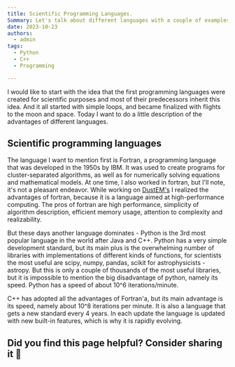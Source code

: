 ```yaml
---
title: Scientific Programming Languages.
Summary: Let's talk about different languages with a couple of examples.
date: 2023-10-23
authors:
  - admin
tags:
  - Python
  - C++
  - Programming

---
```


I would like to start with the idea that the first programming languages were created for scientific purposes and most of their predecessors inherit this idea. And it all started with simple loops, and became finalized with flights to the moon and space. Today I want to do a little description of the advantages of different languages.

## Scientific programming languages


The language I want to mention first is Fortran, a programming language that was developed in the 1950s by IBM. It was used to create programs for cluster-separated algorithms, as well as for numerically solving equations and mathematical models.
At one time, I also worked in fortran, but I'll note, it's not a pleasant endeavor. While working on [DustEM's](https://www.ias.u-psud.fr/DUSTEM/userguide.html) I realized the advantages of fortran, because it is a language aimed at high-performance computing. The pros of fortran are high performance, simplicity of algorithm description, efficient memory usage, attention to complexity and realizability.

But these days another language dominates - Python is the 3rd most popular language in the world after Java and C++. Python has a very simple development standard, but its main plus is the overwhelming number of libraries with implementations of different kinds of functions, for scientists the most useful are scipy, numpy, pandas, scikit for astrophysicists - astropy. But this is only a couple of thousands of the most useful libraries, but it is impossible to mention the big disadvantage of python, namely its speed. Python has a speed of about 10^6 iterations/minute.

C++ has adopted all the advantages of Fortran'a, but its main advantage is its speed, namely about 10^8 iterations per minute. It is also a language that gets a new standard every 4 years. In each update the language is updated with new built-in features, which is why it is rapidly evolving.




## Did you find this page helpful? Consider sharing it 🙌
